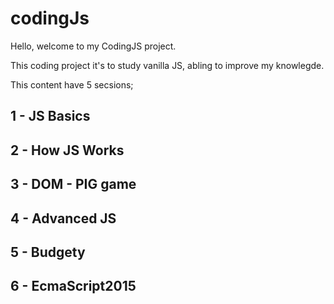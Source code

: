 # codingJs

Hello, welcome to my CodingJS project.

This coding project it's to study vanilla JS, abling to improve my knowlegde.

This content have 5 secsions;

## 1 - JS Basics

## 2 - How JS Works

## 3 - DOM - PIG game

## 4 - Advanced JS

## 5 - Budgety

## 6 - EcmaScript2015
